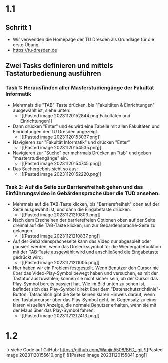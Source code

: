 # 1.1
## Schritt 1
- Wir verwenden die Homepage der TU Dresden als Grundlage für die erste Übung.
- https://tu-dresden.de

## Zwei Tasks definieren und mittels Tastaturbedienung ausführen
### Task 1: Herausfinden aller Masterstudiengänge der Fakultät Informatik
- Mehrmals die "TAB"-Taste drücken, bis "Fakultäten & Einrichtungen" ausgewählt ist, siehe unten:
	- ![[Pasted image 20231120152844.png|Fakultäten und Einrichtungen]]
- Dann drücken "Enter" und es wird eine Tabelle mit allen Fakultäten und Einrichtungen der TU Dresden angezeigt.
	- ![[Pasted image 20231120153037.png]]
- Navigieren zur "Fakultät Informatik" und drücken "Enter"
	- ![[Pasted image 20231120154535.png]]
- Navigieren zur "Suche" per mehrmals Drücken an "tab" und geben "masterstudiengänge" ein.
	- ![[Pasted image 20231120154745.png]]
- Das Suchergebnis sieht so aus:
	- ![[Pasted image 20231120152220.png]]


### Task 2: Auf die Seite zur Barrierefreiheit gehen und das Einführungsvideo in Gebärdensprache über die TUD ansehen.
- Mehrmals auf die TAB-Taste klicken, bis "Barrierefreiheit" oben auf der Seite ausgewählt ist, und dann die Eingabetaste drücken.
	- ![[Pasted image 20231121210803.png]]
- Nach dem Erscheinen der barrierefreien Optionen oben auf der Seite dreimal auf die TAB-Taste klicken, um zur Gebärdensprache-Seite zu gelangen.
	- ![[Pasted image 20231121210837.png]]
- Auf der Gebärdenspracheseite kann das Video nur abgespielt oder pausiert werden, wenn das Dreieckssymbol für die Wiedergabefunktion mit der TAB-Taste ausgewählt wird und anschließend die Eingabetaste gedrückt wird. 
	- ![[Pasted image 20231121211005.png]]
- Hier haben wir ein Problem festgestellt. Wenn Benutzer den Cursor nie über das Video-Play-Symbol bewegt haben und versuchen, es mit der Tastatur auszuwählen, können sie nicht sicher sein, ob der Cursor das Play-Symbol bereits passiert hat. Wie im Bild unten zu sehen ist, befindet sich das Play-Symbol direkt über dem "Datenschutzrichtlinie"-Button. Tatsächlich gibt die Seite keinen klaren Hinweis darauf, wenn der Tastaturcursor über das Play-Symbol geht, im Gegensatz zu einer klaren visuellen Anzeige, die normale Benutzer erhalten, wenn sie mit der Maus über das Play-Symbol fahren.
	- ![[Pasted image 20231121212413.png]]


# 1.2 
-> siehe Code auf GitHub: https://github.com/Wanjin5508/BFD_.git
![[Pasted image 20231120155610.png]]
![[Pasted image 20231120155841.png]]

